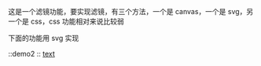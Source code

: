 这是一个滤镜功能，要实现滤镜，有三个方法，一个是 canvas，一个是 svg，另一个是 css，css 功能相对来说比较弱

下面的功能用 svg 实现

::demo2
::
[text](https://www.chooseoxygen.com/en/blog/top-10-b2b-website-designs-in-asia?hsLang%3Den-gb)
